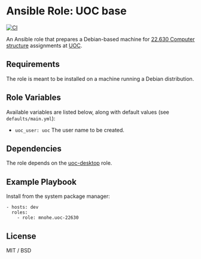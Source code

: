 # Ansible Role: UOC base

[![CI](https://github.com/mnohe/ansible-role-uoc-base/workflows/CI/badge.svg?event=push)](https://github.com/mnohe/ansible-role-uoc-base/actions?query=workflow%3ACI)

An Ansible role that prepares a Debian-based machine for [22.630 Computer structure](https://campus.uoc.edu/webapps/aulaca/classroom/Classroom.action?classroomId=899600&subjectId=895061) assignments at [UOC](https://uoc.edu).

## Requirements

The role is meant to be installed on a machine running a Debian distribution.

## Role Variables

Available variables are listed below, along with default values (see `defaults/main.yml`):

- `uoc_user: uoc` The user name to be created.

## Dependencies

The role depends on the [uoc-desktop](https://github.com/mnohe/ansible-role-uoc-desktop) role.

## Example Playbook

Install from the system package manager:

    - hosts: dev
      roles:
        - role: mnohe.uoc-22630

## License

MIT / BSD

